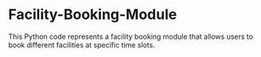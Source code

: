 # Facility-Booking-Module
This Python code represents a facility booking module that allows users to book different facilities at specific time slots. 
